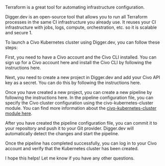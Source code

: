 Terraform is a great tool for automating infrastructure configuration.  

Digger.dev is an open-source tool that allows you to run all Terraform processes in the same CI infrastructure you already use. It reuses your CI infrastructure with jobs, logs, compute, orchestration, etc. so it is scalable and secure 1.

To launch a Civo Kubernetes cluster using Digger.dev, you can follow these steps:

First, you need to have a Civo account and the Civo CLI installed. You can sign up for a Civo account here and install the Civo CLI by following the instructions here.

Next, you need to create a new project in Digger.dev and add your Civo API key as a secret. You can do this by following the instructions here.

Once you have created a new project, you can create a new pipeline by following the instructions here. In the pipeline configuration file, you can specify the Civo cluster configuration using the civo-kubernetes-cluster module. You can find more information about the [civo-kubernetes-cluster module here](https://www.civo.com/docs/kubernetes/create-a-cluster).

After you have created the pipeline configuration file, you can commit it to your repository and push it to your Git provider. Digger.dev will automatically detect the changes and start the pipeline.

Once the pipeline has completed successfully, you can log in to your Civo account and verify that the Kubernetes cluster has been created.

I hope this helps! Let me know if you have any other questions.
